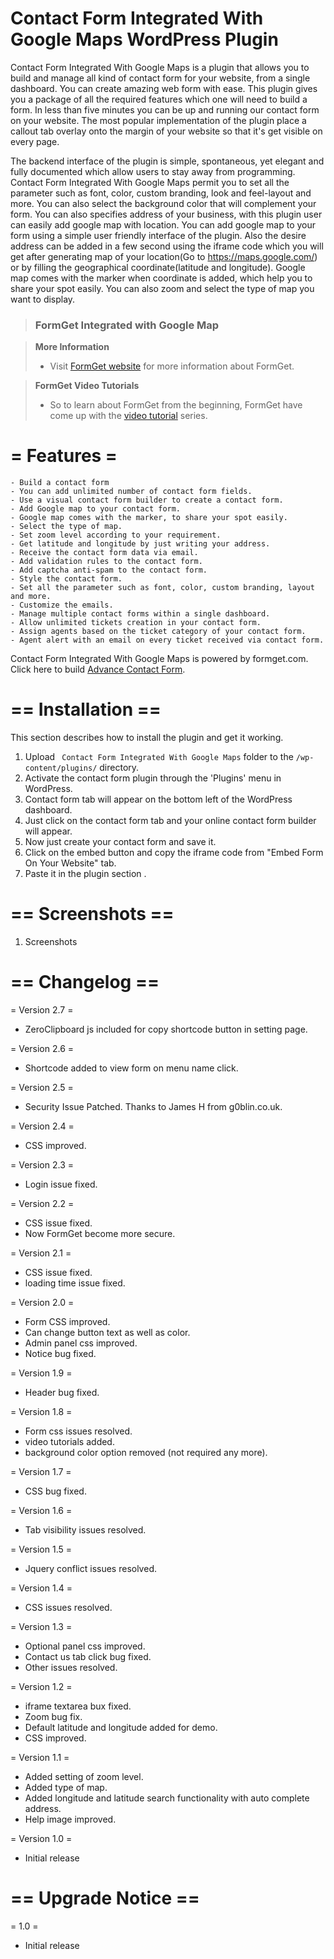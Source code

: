 # Contact Form Integrated With Google Maps WordPress Plugin

Contact Form Integrated With Google Maps is a plugin that allows you to build and manage all kind of contact form for your website, from a single dashboard. 
You can create amazing web form with ease. This plugin gives you a package of all the required features which one will need to build a form. 
In less than five minutes you can be up and running our contact form on your website. 
The most popular implementation of the plugin place a callout tab overlay onto the margin of your website so that it's get visible on every page. 

The backend interface of the plugin is simple, spontaneous, yet elegant and fully documented which allow users to stay away from programming.  
Contact Form Integrated With Google Maps permit you to set all the parameter such as font, color, custom branding, look and feel-layout and more. 
You can also select the background color that will complement your form. 
You can also specifies address of your business, with this plugin user can easily add google map with location. 
 You can add google map to your form using a simple user friendly interface of the plugin. 
Also the desire address can be added in a few second using the iframe code which you will get after generating map of your location(Go to https://maps.google.com/) or by filling the geographical coordinate(latitude and longitude).
 Google map comes with the marker when coordinate is added, which help you to share your spot easily. You can also zoom and select the type of map you want to display.


> ### FormGet Integrated with Google Map
>
> 

>  **More Information**
> 
> * Visit [FormGet website](http://www.formget.com/) for more information about FormGet.
> 
> 

> **FormGet Video Tutorials** 
> 
> * So to learn about FormGet from the beginning, FormGet have come up with the [video tutorial](http://www.formget.com/formget-video-tutorials-guide/) series.
> 
>  
> 
# = Features =
    - Build a contact form
    - You can add unlimited number of contact form fields.
    - Use a visual contact form builder to create a contact form.
    - Add Google map to your contact form.
    - Google map comes with the marker, to share your spot easily.
    - Select the type of map.
    - Set zoom level according to your requirement.
    - Get latitude and longitude by just writing your address.
    - Receive the contact form data via email.
    - Add validation rules to the contact form.
    - Add captcha anti-spam to the contact form.
    - Style the contact form.
    - Set all the parameter such as font, color, custom branding, layout and more.
    - Customize the emails.
    - Manage multiple contact forms within a single dashboard.
    - Allow unlimited tickets creation in your contact form.
    - Assign agents based on the ticket category of your contact form.
    - Agent alert with an email on every ticket received via contact form.

 Contact Form Integrated With Google Maps is powered by formget.com.
Click here to build [Advance Contact Form](http://formget.com).

# == Installation ==

This section describes how to install the plugin and get it working.

1. Upload ` Contact Form Integrated With Google Maps` folder to the `/wp-content/plugins/` directory.
2. Activate the contact form plugin through the 'Plugins' menu in WordPress.
3. Contact form tab will appear on the bottom left of the WordPress dashboard. 
4. Just click on the contact form tab and your online contact form builder will appear. 
5. Now just create your contact form and save it. 
6. Click on the embed button and copy the iframe code from "Embed Form On Your Website" tab.
7. Paste it in the plugin section . 

# == Screenshots ==

1. Screenshots


# == Changelog ==
= Version 2.7 =
* ZeroClipboard js included for copy shortcode button in setting page.

= Version 2.6 =
* Shortcode added to view form on menu name click.

= Version 2.5 =
* Security Issue Patched. Thanks to James H from g0blin.co.uk.

= Version 2.4 =
* CSS improved.

= Version 2.3 =
* Login issue fixed.


= Version 2.2 =
* CSS issue fixed.
* Now FormGet become more secure.


= Version 2.1 =

* CSS issue fixed.
* loading time issue fixed.


= Version 2.0 =

* Form CSS improved.
* Can change button text as well as color.
* Admin panel css improved. 
* Notice bug fixed.

= Version 1.9 =

* Header bug fixed.

= Version 1.8 =

* Form css issues resolved.
* video tutorials added.
* background color option removed (not required any more).

= Version 1.7 =

* CSS bug fixed.

= Version 1.6 =

* Tab visibility issues resolved.

= Version 1.5 =

* Jquery conflict issues resolved.

= Version 1.4 =

* CSS issues resolved.


= Version 1.3 =

* Optional panel css improved.
* Contact us tab click bug fixed.
* Other issues resolved.

= Version 1.2 =

* iframe textarea bux fixed.
* Zoom bug fix.
* Default latitude and longitude added for demo.
* CSS improved.

= Version 1.1 =
* Added setting of zoom level.
* Added type of map.
* Added longitude and latitude search functionality with auto complete address.
* Help image improved.

= Version 1.0 =
* Initial release

# == Upgrade Notice ==
= 1.0 =
* Initial release
